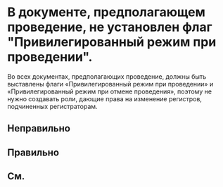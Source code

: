 # В документе, предполагающем проведение, не установлен флаг "Привилегированный режим при проведении".

Во всех документах, предполагающих проведение, должны быть
выставлены флаги «Привилегированный режим при проведении» и
«Привилегированный режим при отмене проведения», поэтому не нужно
создавать роли, дающие права на изменение регистров, подчиненных
регистраторам.

## Неправильно

## Правильно

## См.

